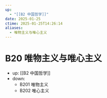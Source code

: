 ```yaml
---
up:
  - "[[B2 中国哲学]]"
date: 2025-01-25
ctime: 2025-01-25T14:26:14
aliases:
  - 唯物主义与唯心主义
---
```


# B20 唯物主义与唯心主义

- up: [[B2 中国哲学]]
- down:	
	- B201 唯物主义
	- B202 唯心主义
	
